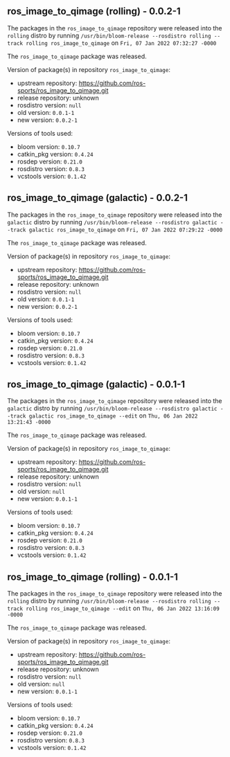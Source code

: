 ## ros_image_to_qimage (rolling) - 0.0.2-1

The packages in the `ros_image_to_qimage` repository were released into the `rolling` distro by running `/usr/bin/bloom-release --rosdistro rolling --track rolling ros_image_to_qimage` on `Fri, 07 Jan 2022 07:32:27 -0000`

The `ros_image_to_qimage` package was released.

Version of package(s) in repository `ros_image_to_qimage`:

- upstream repository: https://github.com/ros-sports/ros_image_to_qimage.git
- release repository: unknown
- rosdistro version: `null`
- old version: `0.0.1-1`
- new version: `0.0.2-1`

Versions of tools used:

- bloom version: `0.10.7`
- catkin_pkg version: `0.4.24`
- rosdep version: `0.21.0`
- rosdistro version: `0.8.3`
- vcstools version: `0.1.42`


## ros_image_to_qimage (galactic) - 0.0.2-1

The packages in the `ros_image_to_qimage` repository were released into the `galactic` distro by running `/usr/bin/bloom-release --rosdistro galactic --track galactic ros_image_to_qimage` on `Fri, 07 Jan 2022 07:29:22 -0000`

The `ros_image_to_qimage` package was released.

Version of package(s) in repository `ros_image_to_qimage`:

- upstream repository: https://github.com/ros-sports/ros_image_to_qimage.git
- release repository: unknown
- rosdistro version: `null`
- old version: `0.0.1-1`
- new version: `0.0.2-1`

Versions of tools used:

- bloom version: `0.10.7`
- catkin_pkg version: `0.4.24`
- rosdep version: `0.21.0`
- rosdistro version: `0.8.3`
- vcstools version: `0.1.42`


## ros_image_to_qimage (galactic) - 0.0.1-1

The packages in the `ros_image_to_qimage` repository were released into the `galactic` distro by running `/usr/bin/bloom-release --rosdistro galactic --track galactic ros_image_to_qimage --edit` on `Thu, 06 Jan 2022 13:21:43 -0000`

The `ros_image_to_qimage` package was released.

Version of package(s) in repository `ros_image_to_qimage`:

- upstream repository: https://github.com/ros-sports/ros_image_to_qimage.git
- release repository: unknown
- rosdistro version: `null`
- old version: `null`
- new version: `0.0.1-1`

Versions of tools used:

- bloom version: `0.10.7`
- catkin_pkg version: `0.4.24`
- rosdep version: `0.21.0`
- rosdistro version: `0.8.3`
- vcstools version: `0.1.42`


## ros_image_to_qimage (rolling) - 0.0.1-1

The packages in the `ros_image_to_qimage` repository were released into the `rolling` distro by running `/usr/bin/bloom-release --rosdistro rolling --track rolling ros_image_to_qimage --edit` on `Thu, 06 Jan 2022 13:16:09 -0000`

The `ros_image_to_qimage` package was released.

Version of package(s) in repository `ros_image_to_qimage`:

- upstream repository: https://github.com/ros-sports/ros_image_to_qimage.git
- release repository: unknown
- rosdistro version: `null`
- old version: `null`
- new version: `0.0.1-1`

Versions of tools used:

- bloom version: `0.10.7`
- catkin_pkg version: `0.4.24`
- rosdep version: `0.21.0`
- rosdistro version: `0.8.3`
- vcstools version: `0.1.42`


